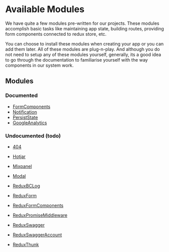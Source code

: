 # Available Modules

We have quite a few modules pre-written for our projects. These modules accomplish basic tasks like maintaining app state, building routes, providing form components connected to redux store, etc.

You can choose to install these modules when creating your app or you can add them later. All of these modules are plug-n-play.
And although you do not need to setup any of these modules yourself, generally, its a good idea to go through the documentation to familiarise yourself with the way components in our system work.

## Modules

### Documented

- [FormComponents](/components/index.md)
- [Notification](notification.md)
- [PersistState](persiststate.md)
- [GoogleAnalytics](googleanalytics.md)

### Undocumented (todo)

- [404](404.md)

- [Hotjar](hotjar.md)
- [Mixpanel](mixpanel.md)
- [Modal](modal.md)
- [ReduxBCLog](reduxbclog.md)
- [ReduxForm](reduxform.md)
- [ReduxFormComponents](reduxformcomponents.md)
- [ReduxPromiseMiddleware](reduxpromisemiddleware.md)
- [ReduxSwagger](reduxswagger.md)
- [ReduxSwaggerAccount](reduxswaggeraccount.md)
- [ReduxThunk](reduxthunk.md)
